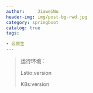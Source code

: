 ```yaml
---
author:     JiaweiWu        
header-img: img/post-bg-rwd.jpg  
category: springboot   
catalog: true  
tags:                             

- 云原生 
---
```




> 运行环境：
>
> Lstio:version 
>
> K8s:version 

